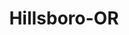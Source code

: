 ---
title: Hillsboro-OR
slug: hillsboro-or
f_state:
- cms/state/oregon.md
f_locations:
- cms/payday-loan/cash-connection-6892.md
- cms/payday-loan/cash-store-8533.md
- cms/payday-loan/cash-store-8537.md
- cms/payday-loan/cash-store-8538.md
- cms/payday-loan/check-into-cash-12369.md
- cms/payday-loan/check-into-cash-12381.md
- cms/payday-loan/check-into-cash-12382.md
- cms/payday-loan/denney-financial-corp-15762.md
updated-on: '2024-05-30T13:41:28.615Z'
created-on: '2024-05-30T13:41:28.615Z'
published-on: '2024-05-30T13:54:32.469Z'
f_city: Hillsboro
layout: '[city].html'
tags: city
---